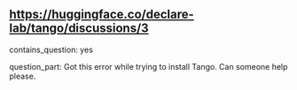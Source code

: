 ## https://huggingface.co/declare-lab/tango/discussions/3

contains_question: yes

question_part: Got this error while trying to install Tango. Can someone help please.